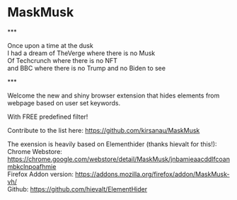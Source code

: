 # MaskMusk

\***

Once upon a time at the dusk  
I had a dream of TheVerge where there is no Musk  
Of Techcrunch where there is no NFT  
and BBC where there is no Trump and no Biden to see

\***

Welcome the new and shiny browser extension that hides elements from webpage based on user set keywords.

With FREE predefined filter! 

Contribute to the list here:
https://github.com/kirsanau/MaskMusk



The exension is heavily based on Elementhider (thanks hievalt for this!):  
Chrome Webstore: https://chrome.google.com/webstore/detail/MaskMusk/jnbamieaacddlfcoanmbkclnpoafhmie  
Firefox Addon version: https://addons.mozilla.org/firefox/addon/MaskMusk-vh/  
Github: https://github.com/hievalt/ElementHider
